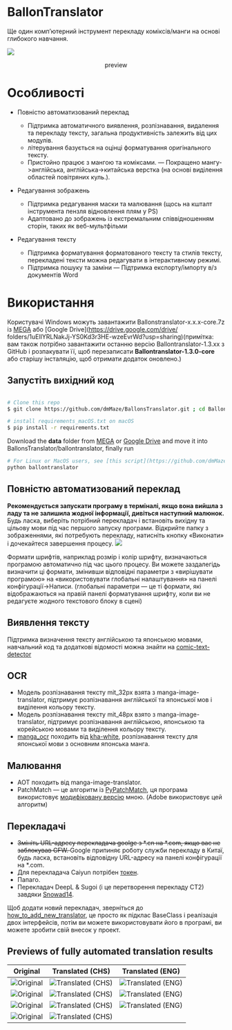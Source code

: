 # BallonTranslator
Ще один комп’ютерний інструмент перекладу коміксів/манги на основі глибокого навчання.

<img src="doc/src/ui0.jpg" div align=center>

<p align=center>
preview
</p>

# Особливості
* Повністю автоматизований переклад
   - Підтримка автоматичного виявлення, розпізнавання, видалення та перекладу тексту, загальна продуктивність залежить від цих модулів.
   - літерування базується на оцінці форматування оригінального тексту.
   - Пристойно працює з мангою та коміксами.
   — Покращено мангу->англійська, англійська->китайська верстка (на основі виділення областей повітряних куль.).
  
* Редагування зображень
   - Підтримка редагування маски та малювання (щось на кшталт інструмента пензля відновлення плям у PS)
   - Адаптовано до зображень із екстремальним співвідношенням сторін, таких як веб-мультфільми
  
* Редагування тексту
   - Підтримка форматування форматованого тексту та стилів тексту, перекладені тексти можна редагувати в інтерактивному режимі.
   - Підтримка пошуку та заміни
   — Підтримка експорту/імпорту в/з документів Word

# Використання

Користувачі Windows можуть завантажити Ballonstranslator-x.x.x-core.7z із [MEGA](https://mega.nz/folder/gmhmACoD#dkVlZ2nphOkU5-2ACb5dKw) або [Google Drive](https://drive.google.com/drive/ folders/1uElIYRLNakJj-YS0Kd3r3HE-wzeEvrWd?usp=sharing)(примітка: вам також потрібно завантажити останню версію Ballontranslator-1.3.xx з GitHub і розпакувати її, щоб перезаписати **Ballontranslator-1.3.0-core** або старішу інсталяцію, щоб отримати додаток оновлено.)

## Запустіть вихідний код

```bash

# Clone this repo
$ git clone https://github.com/dmMaze/BallonsTranslator.git ; cd BallonsTranslator

# install requirements_macOS.txt on macOS
$ pip install -r requirements.txt
```

Download the **data** folder from [MEGA](https://mega.nz/folder/gmhmACoD#dkVlZ2nphOkU5-2ACb5dKw) or [Google Drive](https://drive.google.com/drive/folders/1uElIYRLNakJj-YS0Kd3r3HE-wzeEvrWd?usp=sharing) and move it into BallonsTranslator/ballontranslator, finally run
```bash
# For Linux or MacOS users, see [this script](https://github.com/dmMaze/BallonsTranslator/blob/master/ballontranslator/scripts/download_models.sh) and run to download ALL models
python ballontranslator
```

## Повністю автоматизований переклад
**Рекомендується запускати програму в терміналі, якщо вона вийшла з ладу та не залишила жодної інформації, дивіться наступний малюнок.** Будь ласка, виберіть потрібний перекладач і встановіть вихідну та цільову мови під час першого запуску програми. Відкрийте папку з зображеннями, які потребують перекладу, натисніть кнопку «Виконати» і дочекайтеся завершення процесу.
<img src="doc/src/run.gif">

Формати шрифтів, наприклад розмір і колір шрифту, визначаються програмою автоматично під час цього процесу. Ви можете заздалегідь визначити ці формати, змінивши відповідні параметри з «вирішувати програмою» на «використовувати глобальні налаштування» на панелі конфігурації->Написи. (глобальні параметри — це ті формати, які відображаються на правій панелі форматування шрифту, коли ви не редагуєте жодного текстового блоку в сцені)

## Виявлення тексту
Підтримка визначення тексту англійською та японською мовами, навчальний код та додаткові відомості можна знайти на [comic-text-detector](https://github.com/dmMaze/comic-text-detector)

## OCR
  * Модель розпізнавання тексту mit_32px взята з manga-image-translator, підтримує розпізнавання англійської та японської мов і виділення кольору тексту.
  * Модель розпізнавання тексту mit_48px взято з manga-image-translator, підтримує розпізнавання англійською, японською та корейською мовами та виділення кольору тексту.
  * [manga_ocr](https://github.com/kha-white/manga-ocr) походить від [kha-white](https://github.com/kha-white), розпізнавання тексту для японської мови з основним японська манга.

## Малювання
   * AOT походить від manga-image-translator.
   * PatchMatch — це алгоритм із [PyPatchMatch](https://github.com/vacancy/PyPatchMatch), ця програма використовує [модифіковану версію](https://github.com/dmMaze/PyPatchMatchInpaint) мною. (Adobe використовує цей алгоритм)
  

## Перекладачі

  * <s> Змініть URL-адресу перекладача goolge з *.cn на *.com, якщо вас не заблокував GFW. </s> Google припиняє роботу служби перекладу в Китаї, будь ласка, встановіть відповідну URL-адресу на панелі конфігурації на *.com.
  * Для перекладача Caiyun потрібен [токен](https://dashboard.caiyunapp.com/).
  * Папаго.
  * Перекладач DeepL & Sugoi (і це перетворення перекладу CT2) завдяки [Snowad14](https://github.com/Snowad14).

  Щоб додати новий перекладач, зверніться до [how_to_add_new_translator](doc/how_to_add_new_translator.md), це просто як підклас BaseClass і реалізація двох інтерфейсів, потім ви можете використовувати його в програмі, ви можете зробити свій внесок у проект.

## Previews of fully automated translation results
|            Original            |         Translated (CHS)         |         Translated (ENG)         |
| :-----------------------------------------------------------------------------------------: | :-----------------------------------------------------------------------------------------: | :-----------------------------------------------------------------------------------------: |
|![Original](ballontranslator/data/testpacks/manga/original2.jpg 'https://twitter.com/mmd_96yuki/status/1320122899005460481')| ![Translated (CHS)](doc/src/result2.png) | ![Translated (ENG)](doc/src/original2_eng.png) |
|![Original](ballontranslator/data/testpacks/manga/original3.jpg 'https://twitter.com/_taroshin_/status/1231099378779082754')| ![Translated (CHS)](doc/src/original3.png) | ![Translated (ENG)](doc/src/original3_eng.png) |
| ![Original](ballontranslator/data//testpacks/manga/AisazuNihaIrarenai-003.jpg) | ![Translated (CHS)](doc/src/AisazuNihaIrarenai-003.png) | ![Translated (ENG)](doc/src/AisazuNihaIrarenai-003_eng.png) |
|           ![Original](ballontranslator/data//testpacks/comics/006049.jpg)           | ![Translated (CHS)](doc/src/006049.png) | |
